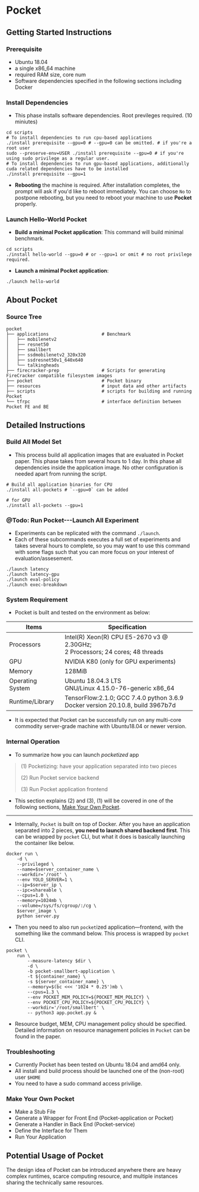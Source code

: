 # **Pocket**

## Getting Started Instructions 
<!--
30 minutes
https://docs.google.com/document/d/1pqzPtLVIvwLwJsZwCb2r7yzWMaifudHe1Xvn42T4CcA/edit
-->
### Prerequisite
* Ubuntu 18.04
* a single x86_64 machine
* required RAM size, core num
* Software dependencies specified in the following sections including Docker

### Install Dependencies
* This phase installs software dependencies. Root previleges required. (10 miniutes)
```
cd scripts
# To install dependencies to run cpu-based applications
./install prerequisite --gpu=0 # --gpu=0 can be omitted. # if you're a root user
sudo --preserve-env=USER ./install prerequisite --gpu=0 # if you're using sudo privilege as a regular user.
# To install dependencies to run gpu-based applications, additionally cuda related dependencies have to be installed
./install prerequisite --gpu=1
```
* **Rebooting** the machine is required. After installation completes, the prompt will ask if you'd like to reboot immediately. You can choose `No` to postpone rebooting, but you need to reboot your machine to use **Pocket** properly.


### Launch Hello-World Pocket 
* **Build a minimal Pocket application**:
This command will build minimal benchmark.
```
cd scripts
./install hello-world --gpu=0 # or --gpu=1 or omit # no root privilege required.
```
* **Launch a minimal Pocket application**: 
```
./launch hello-world
```

## About Pocket
### Source Tree
```
pocket
├── applications                    # Benchmark
│   ├── mobilenetv2
│   ├── resnet50
│   ├── smallbert
│   ├── ssdmobilenetv2_320x320
│   ├── ssdresnet50v1_640x640
│   └── talkingheads
├── firecracker-prep                # Scripts for generating FireCracker compatible filesystem images
├── pocket                          # Pocket binary
├── resources                       # input data and other artifacts
├── scripts                         # scripts for building and running Pocket
└── tfrpc                           # interface definition between Pocket FE and BE
```

## Detailed Instructions
### Build All Model Set
* This process build all application images that are evaluated in Pocket paper. This phase takes from several hours to 1 day. In this phase all dependencies inside the application image. No other configuration is needed apart from running the script.
```
# Build all application binaries for CPU
./install all-pockets # `--gpu=0` can be added

# for GPU
./install all-pockets --gpu=1
```
### @Todo: Run Pocket---Launch All Experiment 
* Experiments can be replicated with the command `./launch`.
* Each of these subcommands executes a full set of experiments and takes several hours to complete, so you may want to use this command with some flags such that you can more focus on your interest of evaluation/assesement.
```
./launch latency
./launch latency-gpu
./launch eval-policy
./launch exec-breakdown
```
<!-- ./launch hw-counters
./launch latency #sleep -->

### System Requirement
* Pocket is built and tested on the environment as below:

| Items            	| Specification                                                                     	|
|------------------	|-----------------------------------------------------------------------------------	|
| Processors       	| Intel(R) Xeon(R) CPU E5-2670 v3 @ 2.30GHz;<br>2 Processors; 24 cores; 48 threads  	|
| GPU              	| NVIDIA K80 (only for GPU experiments)                                             	|
| Memory           	| 128MiB                                                                            	|
| Operating System 	| Ubuntu 18.04.3 LTS<br>GNU/Linux 4.15.0-76-generic x86_64                          	|
| Runtime/Library  	| TensorFlow:2.1.0; GCC 7.4.0 python 3.6.9<br>Docker version 20.10.8, build 3967b7d 	|

* It is expected that Pocket can be successfully run on any multi-core commodity server-grade machine with Ubuntu18.04 or newer version.

### Internal Operation
* To summarize how you can launch *pocketized* app

> (1) Pocketizing: have your application separated into two pieces
>
> (2) Run Pocket service backend
>
> (3) Run Pocket application frontend

* This section explains (2) and (3), (1) will be covered in one of the following sections, [Make Your Own Pocket](#).
---
* Internally, `Pocket` is built on top of Docker. After you have an application separated into 2 pieces, **you need to launch shared backend first**. This can be wrapped by `pocket` CLI, but what it does is basically launching the container like below.

```
docker run \
    -d \
    --privileged \
    --name=$server_container_name \
    --workdir='/root' \
    --env YOLO_SERVER=1 \
    --ip=$server_ip \
    --ipc=shareable \
    --cpus=1.0 \
    --memory=1024mb \
    --volume=/sys/fs/cgroup/:/cg \
    $server_image \
    python server.py
```
* Then you need to also run `pocket`ized application—frontend, with the something like the command below. This process is wrapped by `pocket` CLI.
```
pocket \
    run \
        --measure-latency $dir \
        -d \
        -b pocket-smallbert-application \
        -t ${container_name} \
        -s ${server_container_name} \
        --memory=$(bc <<< '1024 * 0.25')mb \
        --cpus=1.3 \
        --env POCKET_MEM_POLICY=${POCKET_MEM_POLICY} \
        --env POCKET_CPU_POLICY=${POCKET_CPU_POLICY} \
        --workdir='/root/smallbert' \
        -- python3 app.pocket.py &
```
* Resource budget, MEM, CPU management policy should be specified. Detailed information on resource management policies in `Pocket` can be found in the paper.

### Troubleshooting
* Currently Pocket has been tested on Ubuntu 18.04 and amd64 only.
* All install and build process should be launched one of the (non-root) user `$HOME`
* You need to have a sudo command access privilige.

### Make Your Own Pocket
* Make a Stub File
* Generate a Wrapper for Front End (Pocket-application or Pocket)
* Generate a Handler in Back End (Pocket-service)
* Define the Interface for Them
* Run Your Application

## Potential Usage of Pocket
The design idea of Pocket can be introduced anywhere there are heavy complex runtimes, scarce computing resource, and multiple instances sharing the technically same resources.